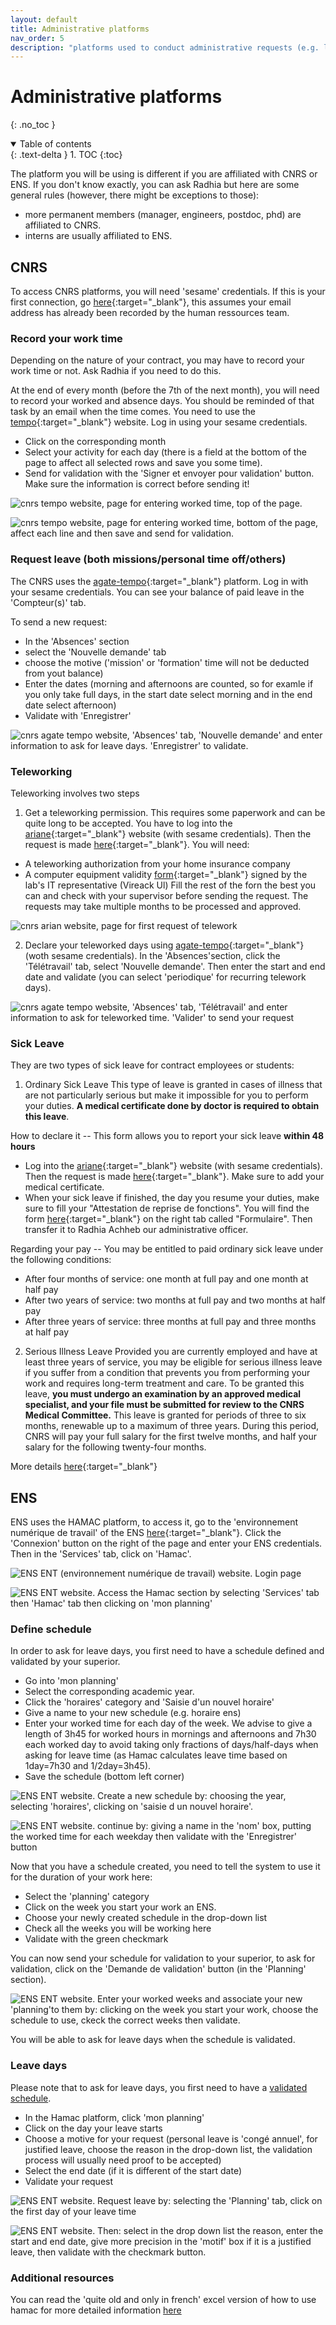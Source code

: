 ```yaml
---
layout: default
title: Administrative platforms
nav_order: 5
description: "platforms used to conduct administrative requests (e.g. leave days/teleworking)"
---
```


# Administrative platforms
{: .no_toc }

<details open markdown="block">
  <summary>
    Table of contents
  </summary>
  {: .text-delta }
1. TOC
{:toc}
</details>

The platform you will be using is different if you are affiliated with CNRS or ENS. If you don't know exactly, you can ask Radhia but here are some general rules (however, there might be exceptions to those):
- more permanent members (manager, engineers, postdoc, phd) are affiliated to CNRS.
- interns are usually affiliated to ENS.

## CNRS

To access CNRS platforms, you will need 'sesame' credentials. If this is your first connection, go [here](https://sesame.cnrs.fr/){:target="_blank"}, this assumes your email address has already been recorded by the human ressources team.

### Record your work time

Depending on the nature of your contract, you may have to record your work time or not. Ask Radhia if you need to do this.

At the end of every month (before the 7th of the next month), you will need to record your worked and absence days. You should be reminded of that task by an email when the time comes.
You need to use the [tempo](https://tempo.cnrs.fr){:target="_blank"} website. Log in using your sesame credentials.

- Click on the corresponding month
- Select your activity for each day (there is a field at the bottom of the page to affect all selected rows and save you some time).
- Send for validation with the 'Signer et envoyer pour validation' button. Make sure the information is correct before sending it!

![cnrs tempo website, page for entering worked time, top of the page.](../ressources/img/top-tempo-enter.png)

![cnrs tempo website, page for entering worked time, bottom of the page, affect each line and then save and send for validation.](../ressources/img/bot-tempo-enter.png)

### Request leave (both missions/personal time off/others)

The CNRS uses the [agate-tempo](https://agate-tempo.cnrs.fr){:target="_blank"} platform. Log in with your sesame credentials.
You can see your balance of paid leave in the 'Compteur(s)' tab.

To send a new request:
- In the 'Absences' section
- select the 'Nouvelle demande' tab
- choose the motive ('mission' or 'formation' time will not be deducted from yout balance)
- Enter the dates (morning and afternoons are counted, so for examle if you only take full days, in the start date select morning and in the end date select afternoon)
- Validate with 'Enregistrer'

![cnrs agate tempo website, 'Absences' tab, 'Nouvelle demande' and enter information to ask for leave days. 'Enregistrer' to validate.](../ressources/img/agate-tempo-leave.png)

### Teleworking

Teleworking involves two steps

1. Get a teleworking permission. This requires some paperwork and can be quite long to be accepted. You have to log into the [ariane](https://ariane.cnrs.fr/){:target="_blank"} website (with sesame credentials). Then the request is made [here](https://cnrs.employee.eu.people-doc.com/request-forms/premiere-demande-d-autorisation-de-teletravail-copie-1){:target="_blank"}. You will need:
  - A teleworking authorization from your home insurance company
  - A computer equipment validity [form](https://apis.eu.people-doc.com/api/v2/employee/article_documents/attestation-conformite-equipement-ntic){:target="_blank"} signed by the lab's IT representative (Vireack Ul)
   Fill the rest of the forn the best you can and check with your supervisor before sending the request. The requests may take multiple months to be processed and approved.

![cnrs arian website, page for first request of telework](../ressources/img/first-request-telework.png)

2. Declare your teleworked days using [agate-tempo](https://agate-tempo.cnrs.fr){:target="_blank"} (woth sesame credentials). In the 'Absences'section, click the 'Télétravail' tab, select 'Nouvelle demande'. Then enter the start and end date and validate (you can select 'periodique' for recurring telework days).

![cnrs agate tempo website, 'Absences' tab, 'Télétravail' and enter information to ask for teleworked time. 'Valider' to send your request](../ressources/img/declare-telework.png)

### Sick Leave

They are two types of sick leave for contract employees or students:
1. Ordinary Sick Leave 
This type of leave is granted in cases of illness that are not particularly serious but make it impossible     for you to perform your duties. **A medical certificate done by doctor is required to obtain this leave**.

How to declare it -- This form allows you to report your sick leave **within 48 hours**
- Log into the [ariane](https://ariane.cnrs.fr/){:target="_blank"} website (with sesame credentials). Then the request is made [here](https://cnrs.employee.eu.people-doc.com/request-forms/transmission-au-srh-d-un-arret-maladie){:target="_blank"}. Make sure to add your medical certificate.
- When your sick leave if finished, the day you resume your duties, make sure to fill your "Attestation de reprise de fonctions". You will find the form [here](https://intranet.cnrs.fr/Cnrs_pratique/recruter/conges/Pages/Cong%C3%A9-de-maladie.aspx){:target="_blank"} on the right tab called "Formulaire". Then transfer it to Radhia Achheb our administrative officer. 

Regarding your pay --
You may be entitled to paid ordinary sick leave under the following conditions:
- After four months of service: one month at full pay and one month at half pay
- After two years of service: two months at full pay and two months at half pay
- After three years of service: three months at full pay and three months at half pay

2. Serious Illness Leave
Provided you are currently employed and have at least three years of service, you may be eligible for serious illness leave if you suffer from a condition that prevents you from performing your work and requires long-term treatment and care.
To be granted this leave, **you must undergo an examination by an approved medical specialist, and your file must be submitted for review to the CNRS Medical Committee.**
This leave is granted for periods of three to six months, renewable up to a maximum of three years.
During this period, CNRS will pay your full salary for the first twelve months, and half your salary for the following twenty-four months.

More details [here](https://intranet.cnrs.fr/Cnrs_pratique/recruter/conges/Documents/guide_conge_maladie_DIFF.pdf){:target="_blank"}

## ENS

ENS uses the HAMAC platform, to access it, go to the 'environnement numérique de travail' of the ENS [here](http://ent.ens.fr){:target="_blank"}. Click the 'Connexion' button on the right of the page and enter your ENS credentials.
Then in the 'Services' tab, click on 'Hamac'.

![ENS ENT (environnement numérique de travail) website. Login page](../ressources/img/connect-ENT.png)

![ENS ENT website. Access the Hamac section by selecting 'Services' tab then 'Hamac' tab then clicking on 'mon planning'](../ressources/img/access-hamac.png)

### Define schedule

In order to ask for leave days, you first need to have a schedule defined and validated by your superior.

- Go into 'mon planning'
- Select the corresponding academic year.
- Click the 'horaires' category and 'Saisie d'un nouvel horaire'
- Give a name to your new schedule (e.g. horaire ens)
- Enter your worked time for each day of the week. We advise to give a length of 3h45 for worked hours in mornings and afternoons and 7h30 each worked day to avoid taking only fractions of days/half-days when asking for leave time (as Hamac calculates leave time based on 1day=7h30 and 1/2day=3h45).
- Save the schedule (bottom left corner)

![ENS ENT website. Create a new schedule by: choosing the year, selecting 'horaires', clicking on 'saisie d un nouvel horaire'.](../ressources/img/new-schedule-1.png)

![ENS ENT website. continue by: giving a name in the 'nom' box, putting the worked time for each weekday then validate with the 'Enregistrer' button](../ressources/img/new-schedule-2.png)

Now that you have a schedule created, you need to tell the system to use it for the duration of your work here:
- Select the 'planning' category
- Click on the week you start your work an ENS.
- Choose your newly created schedule in the drop-down list
- Check all the weeks you will be working here
- Validate with the green checkmark

You can now send your schedule for validation to your superior, to ask for validation, click on the 'Demande de validation' button (in the 'Planning' section).

![ENS ENT website. Enter your worked weeks and associate your new 'planning'to them by: clicking on the week you start your work, choose the schedule to use, ckeck the correct weeks then validate.](../ressources/img/validate-schedule.png)

You will be able to ask for leave days when the schedule is validated.

### Leave days

Please note that to ask for leave days, you first need to have a [validated schedule](#define-schedule).

- In the Hamac platform, click 'mon planning'
- Click on the day your leave starts
- Choose a motive for your request (personal leave is 'congé annuel', for justified leave, choose the reason in the drop-down list, the validation process will usually need proof to be accepted)
- Select the end date (if it is different of the start date)
- Validate your request

![ENS ENT website. Request leave by: selecting the 'Planning' tab, click on the first day of your leave time](../ressources/img/hamac-leave-1.png)

![ENS ENT website. Then: select in the drop down list the reason, enter the start and end date, give more precision in the 'motif' box if it is a justified leave, then validate with the checkmark button.](../ressources/img/hamac-leave-2.png)

### Additional resources

You can read the 'quite old and only in french' excel version of how to use hamac for more detailed information [here](../ressources/misc/guide-pratique-hamac.xls)
